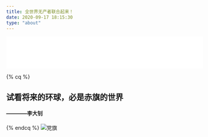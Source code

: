 ```yaml
---
title: 全世界无产者联合起来！
date: 2020-09-17 18:15:30
type: "about"
---
```


<iframe frameborder="no" border="0" marginwidth="0" marginheight="0" width=530 height=86 src="//music.163.com/outchain/player?type=2&id=5281551&auto=1&height=66"></iframe>

{% cq %}
## 试看将来的环球，必是赤旗的世界
#### ————李大钊
{% endcq %}
![党旗](http://file.panjiangtao.cn/dangqi.jpg)
